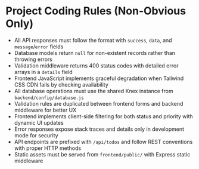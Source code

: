 # Project Coding Rules (Non-Obvious Only)

- All API responses must follow the format with `success`, `data`, and `message`/`error` fields
- Database models return `null` for non-existent records rather than throwing errors
- Validation middleware returns 400 status codes with detailed error arrays in a `details` field
- Frontend JavaScript implements graceful degradation when Tailwind CSS CDN fails by checking availability
- All database operations must use the shared Knex instance from `backend/config/database.js`
- Validation rules are duplicated between frontend forms and backend middleware for better UX
- Frontend implements client-side filtering for both status and priority with dynamic UI updates
- Error responses expose stack traces and details only in development mode for security
- API endpoints are prefixed with `/api/todos` and follow REST conventions with proper HTTP methods
- Static assets must be served from `frontend/public/` with Express static middleware
